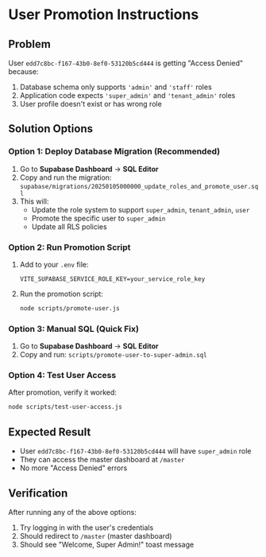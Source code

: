 # User Promotion Instructions

## Problem
User `edd7c8bc-f167-43b0-8ef0-53120b5cd444` is getting "Access Denied" because:
1. Database schema only supports `'admin'` and `'staff'` roles
2. Application code expects `'super_admin'` and `'tenant_admin'` roles
3. User profile doesn't exist or has wrong role

## Solution Options

### Option 1: Deploy Database Migration (Recommended)
1. Go to **Supabase Dashboard** → **SQL Editor**
2. Copy and run the migration: `supabase/migrations/20250105000000_update_roles_and_promote_user.sql`
3. This will:
   - Update the role system to support `super_admin`, `tenant_admin`, `user`
   - Promote the specific user to `super_admin`
   - Update all RLS policies

### Option 2: Run Promotion Script
1. Add to your `.env` file:
   ```
   VITE_SUPABASE_SERVICE_ROLE_KEY=your_service_role_key
   ```
2. Run the promotion script:
   ```bash
   node scripts/promote-user.js
   ```

### Option 3: Manual SQL (Quick Fix)
1. Go to **Supabase Dashboard** → **SQL Editor**
2. Copy and run: `scripts/promote-user-to-super-admin.sql`

### Option 4: Test User Access
After promotion, verify it worked:
```bash
node scripts/test-user-access.js
```

## Expected Result
- User `edd7c8bc-f167-43b0-8ef0-53120b5cd444` will have `super_admin` role
- They can access the master dashboard at `/master`
- No more "Access Denied" errors

## Verification
After running any of the above options:
1. Try logging in with the user's credentials
2. Should redirect to `/master` (master dashboard)
3. Should see "Welcome, Super Admin!" toast message
